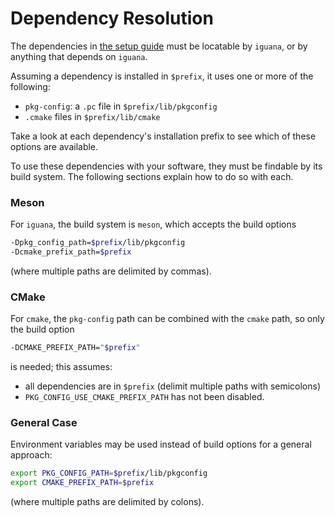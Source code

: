 # Dependency Resolution

The dependencies in [the setup guide](setup.md) must be locatable by `iguana`, or
by anything that depends on `iguana`.

Assuming a dependency is installed in `$prefix`, it uses one or more of the following:
- `pkg-config`: a `.pc` file in `$prefix/lib/pkgconfig`
- `.cmake` files in `$prefix/lib/cmake`

Take a look at each dependency's installation prefix to see which of these options
are available.

To use these dependencies with your software, they must be findable by its build system.
The following sections explain how to do so with each.

### Meson
For `iguana`, the build system is `meson`, which accepts the build options
```bash
-Dpkg_config_path=$prefix/lib/pkgconfig
-Dcmake_prefix_path=$prefix
```
(where multiple paths are delimited by commas).

### CMake
For `cmake`, the `pkg-config` path can be combined with the `cmake` path, so only the
build option
```bash
-DCMAKE_PREFIX_PATH="$prefix"
```
is needed; this assumes:
- all dependencies are in `$prefix` (delimit multiple paths with semicolons)
- `PKG_CONFIG_USE_CMAKE_PREFIX_PATH` has not been disabled.

### General Case
Environment variables may be used instead of build options for a general approach:
```bash
export PKG_CONFIG_PATH=$prefix/lib/pkgconfig
export CMAKE_PREFIX_PATH=$prefix
```
(where multiple paths are delimited by colons).
